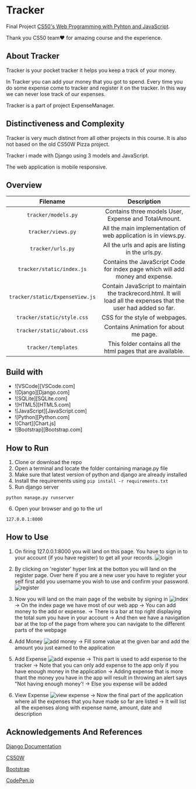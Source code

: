 # Tracker
Final Project [CS50's Web Programming with Pyhton and JavaScript](https://cs50.harvard.edu/web).

Thank you CS50 team❤️ for amazing course and the experience.

## About Tracker
Tracker is your pocket tracker it helps you keep a track of your money.

In Tracker you can add your money that you got to spend.
Every time you do some expense come to tracker and register it on the tracker.
In this way we can never lose track of our expenses.

Tracker is a part of project ExpenseManager.

## Distinctiveness and Complexity

Tracker is very much distinct from all other projects in this course.
It is also not based on the old CS50W Pizza project.

Tracker i made with Django using 3 models and JavaScript.

The web application is mobile responsive.

## Overview

|   Filename    |   Description|
| :---: | :---: |
| ``tracker/models.py`` | Contains three models User, Expense and TotalAmount.  |
| ``tracker/views.py``  | All the main implementation of web application is in views.py.    |
| ``tracker/urls.py``   | All the urls and apis are listing in the urls.py. |
| ``tracker/static/index.js``   | Contains the JavaScript Code for index page which will add money and expense. |
| ``tracker/static/ExpenseView.js`` | Contain JavaScript to maintain the trackrecord.html. It will load all the expenses that the user had added so far.    |
| ``tracker/static/style.css``  | CSS for the style of webpages.    |
| ``tracker/static/about.css``  | Contains Animation for about me page. |
| ``tracker/templates`` | This folder contains all the html pages that are available.   |

## Build with


* ![VSCode][VSCode.com]
* ![Django][Django.com]
* ![SQLite][SQLite.com]
* ![HTML5][HTML5.com]
* ![JavaScript][JavaScript.com]
* ![Python][Python.com]
* ![Chart][Chart.js]
* ![Bootstrap][Bootstrap.com]

## How to Run
1. Clone or download the repo
2. Open a terminal and locate the folder containing manage.py file
3. Make sure that latest version of python and django are already installed
4. Install the requirements using ``pip install -r requirements.txt``
5. Run django server
```
python manage.py runserver
```
6. Open your browser and go to the url
```
127.0.0.1:8000
```
## How to Use
1. On firing 127.0.0.1:8000 you will land on this page.
You have to sign in to your account (if you have register) to get all your records.
![login](https://github.com/ujjvaljoshi45/tracker/blob/main/images/login.jpg)

2. By clicking on 'register' hyper link at the botton you will land on the register page.
Over here if you are a new user you have to register your self first
add you username you wish to use and confirm your password.
![register](https://github.com/ujjvaljoshi45/tracker/blob/main/images/register.jpg)

3. Now you will land on the main page of the website by signing in
![index](https://github.com/ujjvaljoshi45/tracker/blob/main/images/index.jpg)
-> On the index page we have most of our web app
-> You can add money to the add or expense.
-> There is a bar at top right displaying the total sum you have in your account
-> And then we have a navigation bar at the top of the page from where you can navigate to the different parts of the webpage

4. Add Money
![add money](https://github.com/ujjvaljoshi45/tracker/blob/main/images/add%20money.jpg)
-> Fill some value at the given bar and add the amount you just earned to the application

5. Add Expense
![add expense](https://github.com/ujjvaljoshi45/tracker/blob/main/images/add%20expense.jpg)
-> This part is used to add expense to the tracker
-> Note that you can only add expense to the app only if you have enough money in the application
-> Adding expense that is more thant the money you have in the app will result in throwing an alert says "Not having enough money'!
-> Else you expense will be added

6. View Expense
![view expense](https://github.com/ujjvaljoshi45/tracker/blob/main/images/view%20expense.jpg)
-> Now the final part of the application where all the expenses that you have made so far are listed
-> It will list all the expenses along with expense name, amount, date and description


## Acknowledgements And References

[Django Documentation](https://docs.djangoproject.com/en/)

[CS50W](https://cs50.harvard.edu/web/2020/)

[Bootstrap](https://getbootstrap.com/)

[CodePen.io](https://codepen.io/bennettfeely/pen/DrNgoO)
